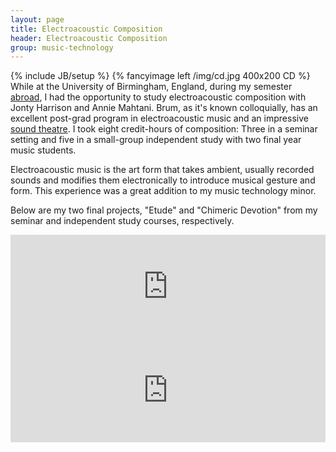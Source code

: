 ```yaml
---
layout: page
title: Electroacoustic Composition
header: Electroacoustic Composition
group: music-technology
---
```

{% include JB/setup %}
{% fancyimage left /img/cd.jpg 400x200 CD %}
While at the University of Birmingham, England, during my semester [abroad](/abroad/), I had the opportunity to study electroacoustic composition with Jonty Harrison and Annie Mahtani. Brum, as it's known colloquially, has an excellent post-grad program in electroacoustic music and an impressive [sound theatre](http://en.wikipedia.org/wiki/Birmingham_ElectroAcoustic_Sound_Theatre). I took eight credit-hours of composition: Three in a seminar setting and five in a small-group independent study with two final year music students.

Electroacoustic music is the art form that takes ambient, usually recorded sounds and modifies them electronically to introduce musical gesture and form. This experience was a great addition to my music technology minor.

Below are my two final projects, "Etude" and "Chimeric Devotion" from my seminar and independent study courses, respectively.
<iframe width="100%" height="166" scrolling="no" frameborder="no" src="http://w.soundcloud.com/player/?url=http%3A%2F%2Fapi.soundcloud.com%2Ftracks%2F32606962&amp;auto_play=false&amp;show_artwork=false&amp;color=33b5e5"> </iframe>
<iframe width="100%" height="166" scrolling="no" frameborder="no" src="http://w.soundcloud.com/player/?url=http%3A%2F%2Fapi.soundcloud.com%2Ftracks%2F62399244&amp;auto_play=false&amp;show_artwork=false&amp;color=33b5e5"> </iframe>
